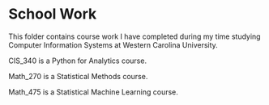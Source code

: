 # School Work
This folder contains course work I have completed during my time studying Computer Information Systems at Western Carolina University.


CIS_340 is a Python for Analytics course.

Math_270 is a Statistical Methods course. 

Math_475 is a Statistical Machine Learning course.

